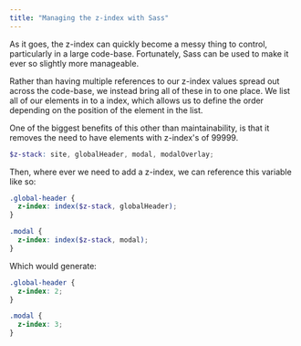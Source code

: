 ```yaml
---
title: "Managing the z-index with Sass"
---
```


As it goes, the z-index can quickly become a messy thing to control, particularly in a large code-base. Fortunately, Sass can be used to make it ever so slightly more manageable.

Rather than having multiple references to our z-index values spread out across the code-base, we instead bring all of these in to one place. We list all of our elements in to a index, which allows us to define the order depending on the position of the element in the list.

One of the biggest benefits of this other than maintainability, is that it removes the need to have elements with z-index's of 99999.

```scss
$z-stack: site, globalHeader, modal, modalOverlay;
```

Then, where ever we need to add a z-index, we can reference this variable like so:

```scss
.global-header {
  z-index: index($z-stack, globalHeader);
}

.modal {
  z-index: index($z-stack, modal);
}
```

Which would generate:

```css
.global-header {
  z-index: 2;
}

.modal {
  z-index: 3;
}
```
